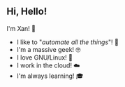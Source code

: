 ## Hi, Hello!

I'm Xan! :wave:

  - I like to "_automate all the things_"! :robot:
  - I'm a massive geek! :nerd_face:
  - I love GNU/Linux! :penguin:
  - I work in the cloud! :cloud:
  - I'm always learning! :mortar_board:
